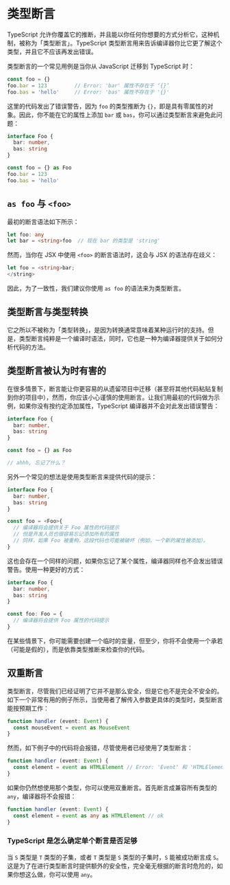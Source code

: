 # 类型断言

TypeScript 允许你覆盖它的推断，并且能以你任何你想要的方式分析它，这种机制，被称为「类型断言」。TypeScript 类型断言用来告诉编译器你比它更了解这个类型，并且它不应该再发出错误。

类型断言的一个常见用例是当你从 JavaScript 迁移到 TypeScript 时：

```typescript
const foo = {}
foo.bar = 123         // Error: 'bar' 属性不存在于 ‘{}’
foo.bas = 'hello'     // Error: 'bas' 属性不存在于 '{}'
```

这里的代码发出了错误警告，因为 `foo` 的类型推断为 `{}`，即是具有零属性的对象。因此，你不能在它的属性上添加 `bar` 或 `bas`，你可以通过类型断言来避免此问题：

```typescript
interface Foo {
  bar: number,
  bas: string
}

const foo = {} as Foo
foo.bar = 123
foo.bas = 'hello'
```

## `as foo` 与 `<foo>`

最初的断言语法如下所示：

```typescript
let foo: any
let bar = <string>foo  // 现在 bar 的类型是 'string'
```

然而，当你在 JSX 中使用 `<foo>` 的断言语法时，这会与 JSX 的语法存在歧义：

```typescript
let foo = <string>bar;
</string>
```

因此，为了一致性，我们建议你使用 `as foo` 的语法来为类型断言。

## 类型断言与类型转换

它之所以不被称为「类型转换」，是因为转换通常意味着某种运行时的支持。但是，类型断言纯粹是一个编译时语法，同时，它也是一种为编译器提供关于如何分析代码的方法。

## 类型断言被认为时有害的

在很多情景下，断言能让你更容易的从遗留项目中迁移（甚至将其他代码粘贴复制到你的项目中），然而，你应该小心谨慎的使用断言。让我们用最初的代码做为示例，如果你没有按约定添加属性，TypeScript 编译器并不会对此发出错误警告：

```typescript
interface Foo {
  bar: number,
  bas: string
}

const foo = {} as Foo

// ahhh, 忘记了什么？
```

另外一个常见的想法是使用类型断言来提供代码的提示：

```typescript
interface Foo {
  bar: number,
  bas: string
}

const foo = <Foo>{
  // 编译器将会提供关于 Foo 属性的代码提示
  // 但是开发人员也很容易忘记添加所有的属性
  // 同样，如果 Foo 被重构，这段代码也可能被破坏（例如，一个新的属性被添加）。
}

```

这也会存在一个同样的问题，如果你忘记了某个属性，编译器同样也不会发出错误警告。使用一种更好的方式：

```typescript
interface Foo {
  bar: number,
  bas: string
}

const foo: Foo = {
  // 编译器将会提供 Foo 属性的代码提示
}
```

在某些情景下，你可能需要创建一个临时的变量，但至少，你将不会使用一个承若（可能是假的），而是依靠类型推断来检查你的代码。

## 双重断言

类型断言，尽管我们已经证明了它并不是那么安全，但是它也不是完全不安全的。如下一个非常有用的例子所示，当使用者了解传入参数更具体的类型时，类型断言能按预期工作：

```typescript
function handler (event: Event) {
  const mouseEvent = event as MouseEvent
}
```

然而，如下例子中的代码将会报错，尽管使用者已经使用了类型断言：

```typescript
function handler (event: Event) {
  const element = event as HTMLElement // Error: 'Event' 和 'HTMLElement' 中的任何一个都不能分配给另外一个
}
```

如果你仍然想使用那个类型，你可以使用双重断言。首先断言成兼容所有类型的 `any`，编译器将不会报错：

```typescript
function handler (event: Event) {
  const element = event as any as HTMLElement // ok
}
```

### TypeScript 是怎么确定单个断言是否足够

当 `S` 类型是 `T` 类型的子集，或者 `T` 类型是 `S` 类型的子集时，`S` 能被成功断言成 `S`。这是为了在进行类型断言时提供额外的安全性，完全毫无根据的断言时危险的，如果你想这么做，你可以使用 `any`。
